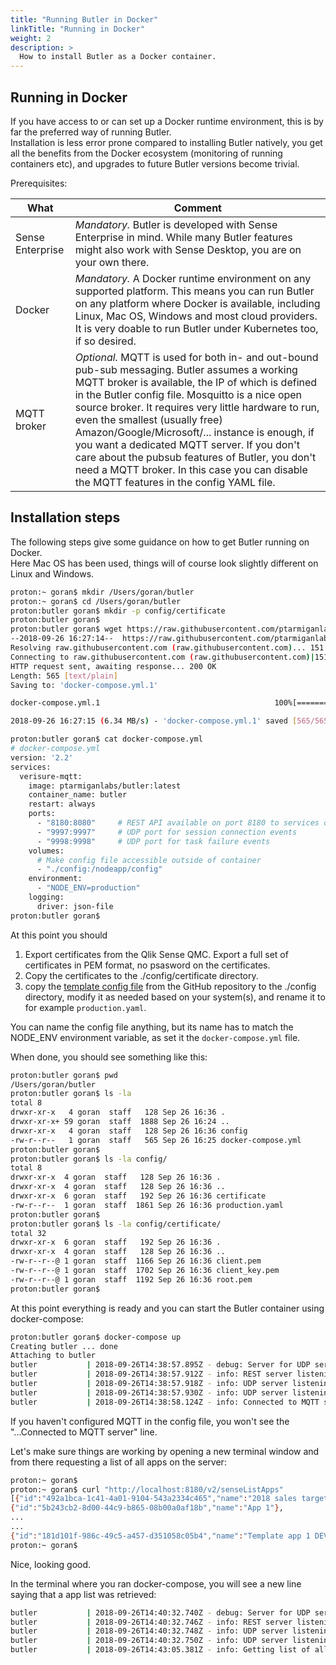 ```yaml
---
title: "Running Butler in Docker"
linkTitle: "Running in Docker"
weight: 2
description: >
  How to install Butler as a Docker container.
---
```


## Running in Docker

If you have access to or can set up a Docker runtime environment, this is by far the preferred way of running Butler.  
Installation is less error prone compared to installing Butler natively, you get all the benefits from the Docker ecosystem (monitoring of running containers etc), and upgrades to future Butler versions become trivial.

Prerequisites:

What | Comment
---- | -------
Sense Enterprise | *Mandatory.* Butler is developed with Sense Enterprise in mind. While many Butler features might also work with Sense Desktop, you are on your own there.
Docker | *Mandatory.* A Docker runtime environment on any supported platform. This means you can run Butler on any platform where Docker is available, including Linux, Mac OS, Windows and most cloud providers. It is very doable to run Butler under Kubernetes too, if so desired.
MQTT broker | *Optional.* MQTT is used for both in- and out-bound pub-sub messaging. Butler assumes a working MQTT broker is available, the IP of which is defined in the Butler config file. Mosquitto is a nice open source broker. It requires very little hardware to run, even the smallest (usually free) Amazon/Google/Microsoft/... instance is enough, if you want a dedicated MQTT server. If you don't care about the pubsub features of Butler, you don't need a MQTT broker. In this case you can disable the MQTT features in the config YAML file.

## Installation steps

The following steps give some guidance on how to get Butler running on Docker.  
Here Mac OS has been used, things will of course look slightly different on Linux and Windows.

```bash
proton:~ goran$ mkdir /Users/goran/butler
proton:~ goran$ cd /Users/goran/butler
proton:butler goran$ mkdir -p config/certificate
proton:butler goran$
proton:butler goran$ wget https://raw.githubusercontent.com/ptarmiganlabs/butler/master/src/docker-compose.yml
--2018-09-26 16:27:14--  https://raw.githubusercontent.com/ptarmiganlabs/butler/master/src/docker-compose.yml
Resolving raw.githubusercontent.com (raw.githubusercontent.com)... 151.101.84.133
Connecting to raw.githubusercontent.com (raw.githubusercontent.com)|151.101.84.133|:443... connected.
HTTP request sent, awaiting response... 200 OK
Length: 565 [text/plain]
Saving to: 'docker-compose.yml.1'

docker-compose.yml.1                                       100%[========================================================================================================================================>]     565  --.-KB/s    in 0s

2018-09-26 16:27:15 (6.34 MB/s) - 'docker-compose.yml.1' saved [565/565]

proton:butler goran$ cat docker-compose.yml
# docker-compose.yml
version: '2.2'
services:
  verisure-mqtt:
    image: ptarmiganlabs/butler:latest
    container_name: butler
    restart: always
    ports:
      - "8180:8080"     # REST API available on port 8180 to services outside the container
      - "9997:9997"     # UDP port for session connection events
      - "9998:9998"     # UDP port for task failure events
    volumes:
      # Make config file accessible outside of container
      - "./config:/nodeapp/config"
    environment:
      - "NODE_ENV=production"
    logging:
      driver: json-file
proton:butler goran$

```

At this point you should

1. Export certificates from the Qlik Sense QMC. Export a full set of certificates in PEM format, no psasword on the certificates.
2. Copy the certificates to the ./config/certificate directory.
3. copy the [template config file](https://github.com/ptarmiganlabs/butler/blob/master/src/config/default_template.yaml) from the GitHub repository to the ./config directory, modify it as needed based on your system(s), and rename it to for example `production.yaml`.  

You can name the config file anything, but its name has to match the NODE_ENV environment variable, as set it the `docker-compose.yml` file.

When done, you should see something like this:

```bash
proton:butler goran$ pwd
/Users/goran/butler
proton:butler goran$ ls -la
total 8
drwxr-xr-x   4 goran  staff   128 Sep 26 16:36 .
drwxr-xr-x+ 59 goran  staff  1888 Sep 26 16:24 ..
drwxr-xr-x   4 goran  staff   128 Sep 26 16:36 config
-rw-r--r--   1 goran  staff   565 Sep 26 16:25 docker-compose.yml
proton:butler goran$
proton:butler goran$ ls -la config/
total 8
drwxr-xr-x  4 goran  staff   128 Sep 26 16:36 .
drwxr-xr-x  4 goran  staff   128 Sep 26 16:36 ..
drwxr-xr-x  6 goran  staff   192 Sep 26 16:36 certificate
-rw-r--r--  1 goran  staff  1861 Sep 26 16:36 production.yaml
proton:butler goran$
proton:butler goran$ ls -la config/certificate/
total 32
drwxr-xr-x  6 goran  staff   192 Sep 26 16:36 .
drwxr-xr-x  4 goran  staff   128 Sep 26 16:36 ..
-rw-r--r--@ 1 goran  staff  1166 Sep 26 16:36 client.pem
-rw-r--r--@ 1 goran  staff  1702 Sep 26 16:36 client_key.pem
-rw-r--r--@ 1 goran  staff  1192 Sep 26 16:36 root.pem
proton:butler goran$
```

At this point everything is ready and you can start the Butler container using docker-compose:

```bash
proton:butler goran$ docker-compose up
Creating butler ... done
Attaching to butler
butler           | 2018-09-26T14:38:57.895Z - debug: Server for UDP server: localhost
butler           | 2018-09-26T14:38:57.912Z - info: REST server listening on http://[::]:8080
butler           | 2018-09-26T14:38:57.918Z - info: UDP server listening on 127.0.0.1:9997
butler           | 2018-09-26T14:38:57.930Z - info: UDP server listening on 127.0.0.1:9998
butler           | 2018-09-26T14:38:58.124Z - info: Connected to MQTT server 192.168.1.51:1884, with client ID mqttjs_215c09dc

```

If you haven't configured MQTT in the config file, you won't see the "...Connected to MQTT server" line.

Let's make sure things are working by opening a new terminal window and from there requesting a list of all apps on the server:

```bash
proton:~ goran$
proton:~ goran$ curl "http://localhost:8180/v2/senseListApps"
[{"id":"492a1bca-1c41-4a01-9104-543a2334c465","name":"2018 sales targets"},
{"id":"5b243cb2-8d00-44c9-b865-08b00a0af18b","name":"App 1"},
...
...
{"id":"181d101f-986c-49c5-a457-d351058c05b4","name":"Template app 1 DEV"}]
proton:~ goran$

```

Nice, looking good.

In the terminal where you ran docker-compose, you will see a new line saying that a app list was retrieved:

```bash
butler           | 2018-09-26T14:40:32.740Z - debug: Server for UDP server: localhost
butler           | 2018-09-26T14:40:32.746Z - info: REST server listening on http://[::]:8080
butler           | 2018-09-26T14:40:32.748Z - info: UDP server listening on 127.0.0.1:9997
butler           | 2018-09-26T14:40:32.750Z - info: UDP server listening on 127.0.0.1:9998
butler           | 2018-09-26T14:43:05.381Z - info: Getting list of all apps

```
